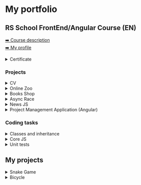 # My portfolio
## RS School FrontEnd/Angular Course (EN)
[➡️ Course description](https://rs.school/js-en/)  
[➡️ My profile](https://app.rs.school/cv/be5c7c13-6e84-479d-b995-cedd3a593c22)
<details>
<summary>Certificate</summary>

[![Certificate](/img/cert.png)](https://app.rs.school/certificate/5bm7utrx)
</details>

### Projects
<details>
<summary>CV</summary>

[👉 Task](https://github.com/rolling-scopes-school/js-fe-course-en/blob/main/tasks/CV(markdown)/CV(HTML+CSS+Markdown).md)  
[👉 Source code](https://github.com/BayanAlex/rs-cv)  
[👉 Deployment](https://bayanalex.github.io/rs-cv/)  
##### Description:  
Landing page of own design. Adaptive.  
`HTML` `CSS`  

[![LINK](/img/cv.png)](https://bayanalex.github.io/rs-cv/)
</details>

<details>
<summary>Online Zoo</summary>

[👉 Task](https://github.com/rolling-scopes-school/js-fe-course-en/blob/main/tasks/online-zoo/online-zoo.md)  
[👉 Source code](https://github.com/BayanAlex/rs-online-zoo)  
[👉 Deployment](https://bayanalex.github.io/rs-online-zoo/)  
##### Description:  
Pages **About** and **Donate** including sliders, popup, burger menu. Adaptive. Pixel perfect.  
`HTML` `SCSS` `JavaScript` `Figma`  

[![LINK](/img/zoo.png)](https://bayanalex.github.io/rs-online-zoo/)
</details>

<details>
<summary>Books Shop</summary>

[👉 Task](https://github.com/rolling-scopes-school/js-fe-course-en/blob/main/tasks/online-zoo/online-zoo.md)  
[👉 Source code](https://github.com/rolling-scopes-school/js-fe-course-en/blob/main/tasks/books-shop/books-shop.md)  
[👉 Deployment](https://bayanalex.github.io/rs-books-shop/)  
##### Description:  
Pages **Main** and **Order** of own design. HTML body of page Main is fully created using JS DOM.  
Drag and drop, books search and rating functionality, bag slider, book description popup, order form validation.  
`HTML` `SCSS` `JavaScript`   

[![LINK](/img/bookshop.png)](https://bayanalex.github.io/rs-books-shop/)
</details>

<details>
<summary>Async Race</summary>

[👉 Task](https://github.com/rolling-scopes-school/js-fe-course-en/blob/main/tasks/async-race/async-race.md)  
[👉 Source code](https://github.com/BayanAlex/rs-async-race)  
[👉 Deployment](https://bayanalex.github.io/rs-async-race/)  
##### Description:  
SPA FrontEnd of the own design. Pages **Garage** and **Winners**. HTML body is fully created using JS DOM.  
Working with cars, race (note: cars can "break" during a race), pagination, winners table is made via provided REST API BackEnd.  
SVG cars moving animation individually or a race of all cars on the page.  
Practice of DOM, promises, fetch, async/await, JS-animation, ES6 modules.  
`HTML` `SCSS` `JavaScript` `Webpack`   

[![LINK](/img/async-race.png)](https://bayanalex.github.io/rs-async-race/)
</details>

<details>
<summary>News JS</summary>

[👉 Task](https://github.com/rolling-scopes-school/js-fe-course-en/blob/main/tasks/typescript/typescript.md)  
[👉 Source code](https://github.com/BayanAlex/rs-news-js-to-ts)  
##### Description:  
Getting news from the free API [newsapi.org](https://newsapi.org/). Existing project migration from JavaScript to TypeScript. Redesign + adaptive.  
`HTML` `CSS` `TypeScript`   

*Note: the project needs to be run on localhost as the CORS API is disabled in the free version.*

![LINK](/img/news.png)
</details>

<details>
<summary>Project Management Application (Angular)</summary>

[👉 Task](https://github.com/rolling-scopes-school/js-fe-course-en/blob/main/tasks/angular/project-management-system.md)  
[👉 Source code](https://github.com/BayanAlex/rs-pma-angular)  
[👉 Deployment](https://cyberalex-pma.netlify.app/)
##### Description:  
Adaptive FrontEnd application of own design. It is using provided REST API BackEnd. The application is based on a basic [Trello](https://trello.com/) functionality.  
User can create columns of tasks grouped in boards. Each task includes a description and a checklist.  
Using drag and drop, user can reorder columns, move tasks within and between columns. User can search tasks via BackEnd.  
The application is localized in 2 languages (English and Ukrainian).  
`HTML` `SCSS` `Angular` `TypeScript` `RxJS` `Material` `Tailwind` `Ngx-translate` 

[![LINK](/img/pma1.png)](https://cyberalex-pma.netlify.app/)  
[![LINK](/img/pma2.png)](https://cyberalex-pma.netlify.app/)  
[![LINK](/img/pma3.png)](https://cyberalex-pma.netlify.app/)  
[![LINK](/img/pma4.png)](https://cyberalex-pma.netlify.app/)  
</details>

### Coding tasks
<details>
<summary>Classes and inheritance</summary>

[👉 Task](https://github.com/rolling-scopes-school/js-fe-course-en/blob/main/tasks/classes-inheritance/classes-inheritance.md)  
[👉 Source code](https://github.com/BayanAlex/rs-classes-inheritance)
##### Description:  
ES5 and ES6 classes inheritance and functions chaining.  
`JavaScript`
</details>

<details>
<summary>Core JS</summary>

[👉 Task](https://github.com/rolling-scopes-school/js-fe-course-en/blob/main/tasks/core-js-101/core-js-101.md)  
[👉 Source code](https://github.com/BayanAlex/rs-unit-tests)
##### Description:  
98 various coding tasks.  
`JavaScript`
</details>

<details>
<summary>Unit tests</summary>

[👉 Task](https://github.com/rolling-scopes-school/js-fe-course-en/blob/main/tasks/unit-tests/unit-tests.md)  
[👉 Source code](https://github.com/BayanAlex/rs-unit-tests)
##### Description:  
Own versions of a set of [Lodash](https://lodash.com/) functions for arrays and objects and unit tests for them.  
Tests coverage 100%.  
`JavaScript` `Jest`
</details>

## My projects
<details>
<summary>Snake Game</summary>

[👉 Source code](https://gitlab.com/cyberalex/snake)  
[👉 Deployment](https://cyberalex.gitlab.io/snake/)  
##### Description:  
My first JavaScript project. It is my adaptive version of the famous Snake Game.  
`HTML` `SCSS` `JavaScript`  

[![LINK](/img/snake1.png)](https://cyberalex.gitlab.io/snake/)  
[![LINK](/img/snake2.png)](https://cyberalex.gitlab.io/snake/)
</details>

<details>
<summary>Bicycle</summary>

[👉 Source code](https://gitlab.com/cyberalex/bicycle)  
[👉 Deployment](https://cyberalex.gitlab.io/bicycle)  
##### Description:  
Adaptive markup of a landing from a PSD.  
`HTML` `SCSS`  

[![LINK](/img/bicycle.png)](https://cyberalex.gitlab.io/bicycle)
</details>